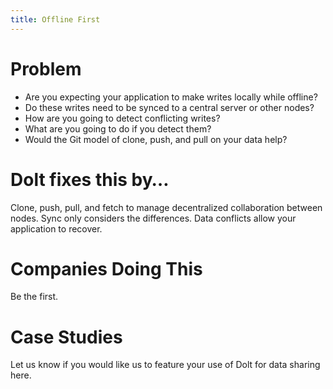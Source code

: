 ```yaml
---
title: Offline First
---
```


# Problem

* Are you expecting your application to make writes locally while offline?
* Do these writes need to be synced to a central server or other nodes?
* How are you going to detect conflicting writes?
* What are you going to do if you detect them?
* Would the Git model of clone, push, and pull on your data help?

# Dolt fixes this by…

Clone, push, pull, and fetch to manage decentralized collaboration between nodes.
Sync only considers the differences.
Data conflicts allow your application to recover.

# Companies Doing This

Be the first.

# Case Studies

Let us know if you would like us to feature your use of Dolt for data sharing here.